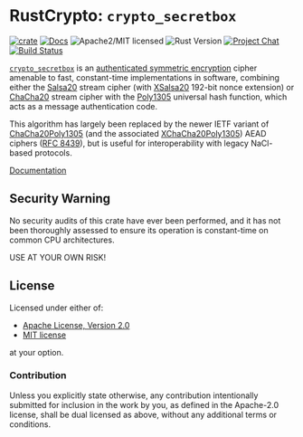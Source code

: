 # RustCrypto: `crypto_secretbox`

[![crate][crate-image]][crate-link]
[![Docs][docs-image]][docs-link]
![Apache2/MIT licensed][license-image]
![Rust Version][rustc-image]
[![Project Chat][chat-image]][chat-link]
[![Build Status][build-image]][build-link]

[`crypto_secretbox`][1] is an [authenticated symmetric encryption][2] cipher
amenable to fast, constant-time implementations in software, combining either the
[Salsa20][3] stream cipher (with [XSalsa20][4] 192-bit nonce extension) or
[ChaCha20][5] stream cipher with the [Poly1305][6] universal hash function,
which acts as a message authentication code.

This algorithm has largely been replaced by the newer IETF variant of
[ChaCha20Poly1305][7] (and the associated [XChaCha20Poly1305][8]) AEAD
ciphers ([RFC 8439][9]), but is useful for interoperability with legacy
NaCl-based protocols.

[Documentation][docs-link]

## Security Warning

No security audits of this crate have ever been performed, and it has not been
thoroughly assessed to ensure its operation is constant-time on common CPU
architectures.

USE AT YOUR OWN RISK!

## License

Licensed under either of:

 * [Apache License, Version 2.0](http://www.apache.org/licenses/LICENSE-2.0)
 * [MIT license](http://opensource.org/licenses/MIT)

at your option.

### Contribution

Unless you explicitly state otherwise, any contribution intentionally submitted
for inclusion in the work by you, as defined in the Apache-2.0 license, shall be
dual licensed as above, without any additional terms or conditions.

[//]: # (badges)

[crate-image]: https://img.shields.io/crates/v/crypto_secretbox
[crate-link]: https://crates.io/crates/crypto_secretbox
[docs-image]: https://docs.rs/crypto_secretbox/badge.svg
[docs-link]: https://docs.rs/crypto_secretbox/
[license-image]: https://img.shields.io/badge/license-Apache2.0/MIT-blue.svg
[rustc-image]: https://img.shields.io/badge/rustc-1.60+-blue.svg
[chat-image]: https://img.shields.io/badge/zulip-join_chat-blue.svg
[chat-link]: https://rustcrypto.zulipchat.com/#narrow/stream/260038-AEADs
[build-image]: https://github.com/RustCrypto/nacl-compat/actions/workflows/crypto_secretbox.yml/badge.svg
[build-link]: https://github.com/RustCrypto/nacl-compat/actions/workflows/crypto_secretbox.yml

[//]: # (general links)

[1]: https://nacl.cr.yp.to/secretbox.html
[2]: https://en.wikipedia.org/wiki/Authenticated_encryption
[3]: https://github.com/RustCrypto/stream-ciphers/tree/master/salsa20
[4]: https://cr.yp.to/snuffle/xsalsa-20081128.pdf
[5]: https://cr.yp.to/chacha.html
[6]: https://github.com/RustCrypto/universal-hashes/tree/master/poly1305
[7]: https://github.com/RustCrypto/AEADs/tree/master/chacha20poly1305
[8]: https://docs.rs/chacha20poly1305/latest/chacha20poly1305/type.XChaCha20Poly1305.html
[9]: https://tools.ietf.org/html/rfc8439
